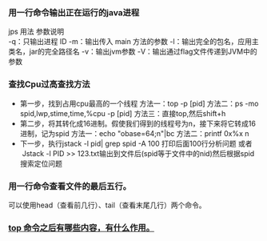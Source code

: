 ### 用一行命令输出正在运行的java进程
jps 用法 参数说明<br>
     -q：只输出进程 ID
     -m：输出传入 main 方法的参数
     -l：输出完全的包名，应用主类名，jar的完全路径名
     -v：输出jvm参数
     -V：输出通过flag文件传递到JVM中的参数
     
### 查找Cpu过高查找方法
- 第一步，找到占用cpu最高的一个线程
方法一：top -p [pid]
方法二：ps -mo spid,lwp,stime,time,%cpu -p [pid]
方法三：直接top,然后shift+h
- 第二步，将其转化成16进制。假使我们得到的线程号为n，接下来将它转成16进制，记为spid
方法一：echo "obase=64;n"|bc
方法二：printf 0x%x n
- 下一步，执行jstack -l pid| grep spid -A 100 打印后面100行分析问题
或者  Jstack -l PID >> 123.txt输出到文件后(spid等于文件中的nid)然后根据spid搜索定位问题

### 用一行命令查看文件的最后五行。
可以使用head（查看前几行）、tail（查看末尾几行）两个命令。


### [top 命令之后有哪些内容，有什么作用。](https://www.cnblogs.com/lxyit/p/8946741.html)




